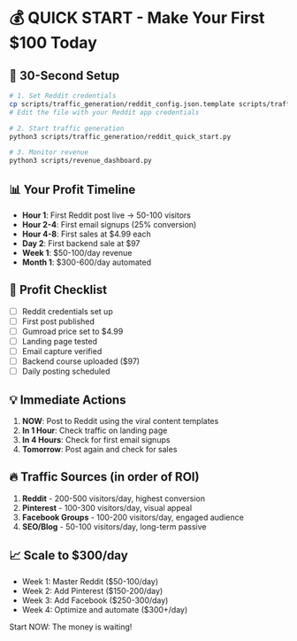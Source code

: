 # 💰 QUICK START - Make Your First $100 Today

## 🚀 30-Second Setup
```bash
# 1. Set Reddit credentials
cp scripts/traffic_generation/reddit_config.json.template scripts/traffic_generation/reddit_config.json
# Edit the file with your Reddit app credentials

# 2. Start traffic generation
python3 scripts/traffic_generation/reddit_quick_start.py

# 3. Monitor revenue
python3 scripts/revenue_dashboard.py
```

## 📊 Your Profit Timeline
- **Hour 1**: First Reddit post live → 50-100 visitors
- **Hour 2-4**: First email signups (25% conversion)
- **Hour 4-8**: First sales at $4.99 each
- **Day 2**: First backend sale at $97
- **Week 1**: $50-100/day revenue
- **Month 1**: $300-600/day automated

## 🎯 Profit Checklist
- [ ] Reddit credentials set up
- [ ] First post published
- [ ] Gumroad price set to $4.99
- [ ] Landing page tested
- [ ] Email capture verified
- [ ] Backend course uploaded ($97)
- [ ] Daily posting scheduled

## 💡 Immediate Actions
1. **NOW**: Post to Reddit using the viral content templates
2. **In 1 Hour**: Check traffic on landing page
3. **In 4 Hours**: Check for first email signups
4. **Tomorrow**: Post again and check for sales

## 🔥 Traffic Sources (in order of ROI)
1. **Reddit** - 200-500 visitors/day, highest conversion
2. **Pinterest** - 100-300 visitors/day, visual appeal
3. **Facebook Groups** - 100-200 visitors/day, engaged audience
4. **SEO/Blog** - 50-100 visitors/day, long-term passive

## 📈 Scale to $300/day
- Week 1: Master Reddit ($50-100/day)
- Week 2: Add Pinterest ($150-200/day)
- Week 3: Add Facebook ($250-300/day)
- Week 4: Optimize and automate ($300+/day)

Start NOW: The money is waiting!
